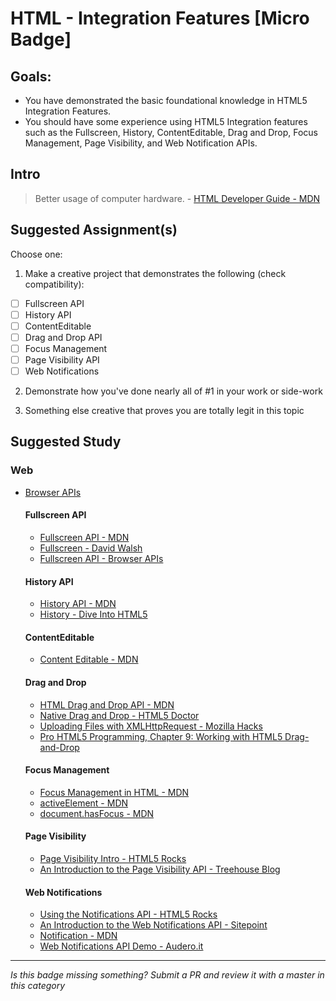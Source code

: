 HTML - Integration Features [Micro Badge]
=================================================


Goals:
------

- You have demonstrated the basic foundational knowledge in HTML5 Integration Features.
- You should have some experience using HTML5 Integration features such as the Fullscreen, History, ContentEditable, Drag and Drop, Focus Management, Page Visibility, and Web Notification APIs.


Intro
-----

> Better usage of computer hardware. - [HTML Developer Guide - MDN](https://developer.mozilla.org/en-US/docs/Web/Guide/HTML/HTML5)



Suggested Assignment(s)
-----------------------

Choose one:

1) Make a creative project that demonstrates the following (check compatibility):  
- [ ] Fullscreen API
- [ ] History API
- [ ] ContentEditable
- [ ] Drag and Drop API
- [ ] Focus Management
- [ ] Page Visibility API
- [ ] Web Notifications
 
2) Demonstrate how you've done nearly all of #1 in your work or side-work

3) Something else creative that proves you are totally legit in this topic


Suggested Study
---------------

### Web

- [Browser APIs](http://browserapis.wtf/)

    #### Fullscreen API

    - [Fullscreen API - MDN](https://developer.mozilla.org/en-US/docs/Web/API/Fullscreen_API)
    - [Fullscreen - David Walsh](https://davidwalsh.name/fullscreen)
    - [Fullscreen API - Browser APIs](http://browserapis.wtf/browserapis/fullscreen.html)

    #### History API

    - [History API - MDN](https://developer.mozilla.org/en-US/docs/Web/API/History_API)
    - [History - Dive Into HTML5](http://www.diveintohtml5.info/history.html)

    #### ContentEditable

    - [Content Editable - MDN](https://developer.mozilla.org/en-US/docs/Web/Guide/HTML/Content_Editable)

    #### Drag and Drop

    - [HTML Drag and Drop API - MDN](https://developer.mozilla.org/en-US/docs/Web/API/HTML_Drag_and_Drop_API)
    - [Native Drag and Drop - HTML5 Doctor](http://html5doctor.com/native-drag-and-drop/)
    - [Uploading Files with XMLHttpRequest - Mozilla Hacks](https://hacks.mozilla.org/2009/12/uploading-files-with-xmlhttprequest/)
    - [Pro HTML5 Programming, Chapter 9: Working with HTML5 Drag-and-Drop](http://apress.jensimmons.com/v5/pro-html5-programming/ch9.html)

    #### Focus Management

    - [Focus Management in HTML - MDN](https://developer.mozilla.org/en-US/docs/Web/HTML/Focus_management_in_HTML)
    - [activeElement - MDN](https://developer.mozilla.org/en-US/docs/Web/API/Document/activeElement)
    - [document.hasFocus - MDN](https://developer.mozilla.org/en-US/docs/Web/API/Document/hasFocus)

    #### Page Visibility

    - [Page Visibility Intro - HTML5 Rocks](http://www.html5rocks.com/en/tutorials/pagevisibility/intro/)
    - [An Introduction to the Page Visibility API - Treehouse Blog](http://blog.teamtreehouse.com/an-introduction-to-the-page-visibility-api)

    #### Web Notifications

    - [Using the Notifications API - HTML5 Rocks](http://www.html5rocks.com/en/tutorials/notifications/quick/)
    - [An Introduction to the Web Notifications API - Sitepoint](http://www.sitepoint.com/introduction-web-notifications-api/)
    - [Notification - MDN](https://developer.mozilla.org/en-US/docs/Web/API/notification)
    - [Web Notifications API Demo - Audero.it](https://www.audero.it/demo/web-notifications-api-demo.html)


-----

*Is this badge missing something? Submit a PR and review it with a master in this category*
